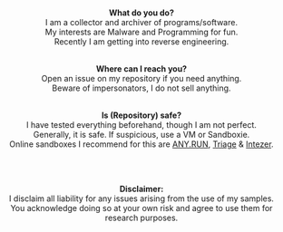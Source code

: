 <p align="center">
<br>
<b>What do you do?</b><br>  
I am a collector and archiver of programs/software.<br>
My interests are Malware and Programming for fun.<br>
Recently I am getting into reverse engineering.<br>
  
<p align="center">
<br>
<b>Where can I reach you?</b><br>
Open an issue on my repository if you need anything.<br>
Beware of impersonators, I do not sell anything.<br>
</p>

<p align="center">
<br>
<b>Is (Repository) safe?</b><br>
I have tested everything beforehand, though I am not perfect.<br>
Generally, it is safe. If suspicious, use a VM or Sandboxie.<br>
Online sandboxes I recommend for this are <a href="https://app.any.run">ANY.RUN</a>, <a href="https://tria.ge">Triage</a> & <a href="https://analyze.intezer.com">Intezer</a>.<br>
</p>
  
<p align="center">
<br>
<img src="https://komarev.com/ghpvc/?username=Yuankong666&style=for-the-badge&color=0047AB" alt=""/>
</p>
<p align="center">

<p align="center">
<br>
<b>Disclaimer:</b><br>
I disclaim all liability for any issues arising from the use of my samples.<br>
You acknowledge doing so at your own risk and agree to use them for research purposes.</sup>
</p>
<p align="center">
